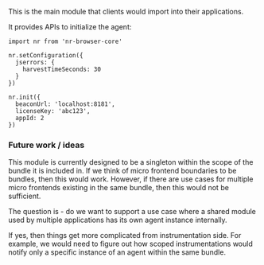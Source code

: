 This is the main module that clients would import into their applications.

It provides APIs to initialize the agent:

```
import nr from 'nr-browser-core'

nr.setConfiguration({
  jserrors: {
    harvestTimeSeconds: 30
  }
})

nr.init({
  beaconUrl: 'localhost:8181',
  licenseKey: 'abc123',
  appId: 2
})
```

### Future work / ideas

This module is currently designed to be a singleton within the scope of the bundle it is included in. If we think of micro frontend boundaries to be bundles, then this would work. However, if there are use cases for multiple micro frontends existing in the same bundle, then this would not be sufficient.

The question is - do we want to support a use case where a shared module used by multiple applications has its own agent instance internally.

If yes, then things get more complicated from instrumentation side. For example, we would need to figure out how scoped instrumentations would notify only a specific instance of an agent within the same bundle.
